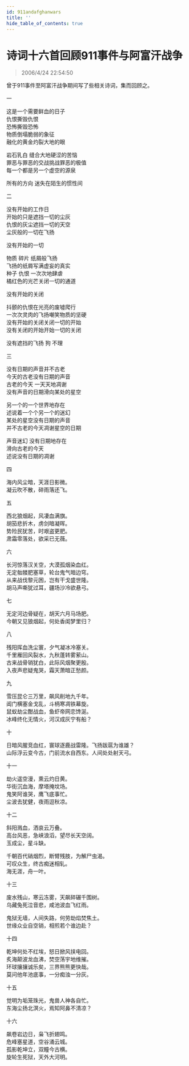 ```yaml
---
id: 911andafghanwars
title: ''
hide_table_of_contents: true
---
```


# 诗词十六首回顾911事件与阿富汗战争

> 2006/4/24 22:54:50

<div style={{fontSize: '16px', fontWeight: 'normal', textAlign: 'center'}}>

曾于911事件至阿富汗战争期间写了些相关诗词，集而回顾之。

一

这是一个需要鲜血的日子<br/>
仇恨撕毁仇恨<br/>
恐怖撕毁恐怖<br/>
物质倒塌脆弱的象征<br/>
融化的黄金灼裂大地的眼

岩石乳白 缝合大地硬涩的苦恼<br/>
罪恶与罪恶的交战挑战罪恶的极值<br/>
每一个都是另一个虚空的源泉

所有的方向 迷失在陌生的惯性间



二

没有开始的工作日<br/>
开始的只是遮挡一切的尘灰<br/>
仇恨的灰尘遮挡一切的天空<br/>
尘灰般的一切在飞扬

没有开始的一切

物质 碎片 纸屑般飞扬<br/>
飞扬的纸屑写满虚妄的真实<br/>
种子 仇恨 一次次地肆虐<br/>
橘红色的光芒关闭一切的通道

没有开始的关闭

抖颤的仇恨在光亮的废墟爬行<br/>
一次次灵肉的飞扬嘲笑物质的坚硬<br/>
没有开始的关闭关闭一切的开始<br/>
没有关闭的开始开始一切的关闭

没有遮挡的飞扬 狗 不理


三

没有日期的声音并不古老<br/>
今天的古老没有日期的声音<br/>
古老的今天 一天天地凋谢<br/>
没有声音的日期滑向某处的星空

另一个的一个世界地存在<br/>
述说着一个个另一个的迷幻<br/>
某处的星空没有日期的声音<br/>
并不古老的今天凋谢星空的日期

声音迷幻 没有日期地存在<br/>
滑向古老的今天<br/>
述说没有日期的凋谢


四

海内风尘暗，天涯日影微。<br/>
凝云吹不散，碎雨落还飞。


五

西北狼烟起，风凄血满旗。<br/>
胡笳悲折木，虏剑暗凝晖。<br/>
势险民犹苦，时艰盗更肥。<br/>
肃霜零落处，欲采已无薇。


六

长河惊落汉关空，大漠孤烟染血红。<br/>
无定骷髅肥塞草，轮台鬼气暗边穹。<br/>
从来战伐黎元困，岂有干戈盛世隆。<br/>
胡马声嘶犹过耳，疆场沙冷欲悬弓。


七

无定河边骨疑在，胡天六月马场肥。<br/>
今朝又见狼烟起，何处香闺梦里归？


八

残阳挥血洗尘寰，夕气凝冰冷塞关。<br/>
千里雁回风裂水，九秋蓬转雾萦山。<br/>
古来战骨销犹白，此际风烟聚更殷。<br/>
入夜声悲疑鬼哭，霜天萧暗正愁颜。


九

雪压昆仑三万里，飙风削地九千年。<br/>
阊门横塞金戈乱，斗柄寒凋铁幕旋。<br/>
鼠蚁劫尘酣战血，鱼虾帝网恋馋涎。<br/>
冰峰终化无情火，河汉成灰宁有船？


十

日暗风腥竞血红，寰球逐鹿战雷隆。飞扬跋扈为谁雄？<br/>
山际浮云变今古，门前流水自西东。人间处处射天弓。


十一

劫火遥空漫，熏云灼日黄。<br/>
华街沉血海，摩塔掩坟场。<br/>
鬼笑阿谁哭，鹰飞底事忙。<br/>
尘波去犹健，夜雨逗秋凉。


十二

斜阳溅血，洒哀云万叠。<br/>
高台风恶，急峡浪滔，望尽长天空阔。<br/>
玉成尘，星斗缺。

千朝百代硝烟烈，断臂残肢，为解尸虫渴。<br/>
可叹众生，终古痴迷相轧。<br/>
海无涯，舟一叶。


十三

废水残山，寒云冻雾，天飙碎碾千围树。<br/>
乌藏兔死泣音悲，咸池波血飞红雨。

鬼狱无墙，人间失路，何劳劫焰焚焦土。<br/>
世缘众业自空销，相煎若个谁边赴？


十四

乾坤何处不红埃，怒日掀风挟电回。<br/>
炙海颠波龙血沸，焚空荡宇地维摧。<br/>
环球攘攘诚乐矣，三界熊熊更快哉。<br/>
莫问他年池底事，一分痴浊一分灰。


十五

觉明为垢笼珠光，鬼兽人神各自忙。<br/>
东海尘扬北溟火，焉知阿鼻不清凉？


十六

飙卷岩边日，枭飞折翅鸣。<br/>
危峰塞星道，空谷涌云城。<br/>
孤影乾坤立，双瞳今古横。<br/>
旋轮生死狱，天外大河明。
</div>